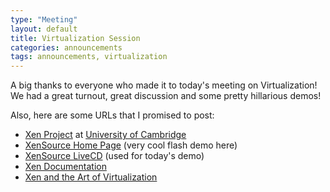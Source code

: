```yaml
---
type: "Meeting"
layout: default
title: Virtualization Session
categories: announcements
tags: announcements, virtualization
---
```

A big thanks to everyone who made it to today's meeting on Virtualization! We
had a great turnout, great discussion and some pretty hillarious demos!
<!-- Slides from the presentation are available here: -->

<!-- FIXME -->
<!-- [ [OpenOffice](/sites/default/files/virtualization.odp) | [pdf](/sites/default/files/virtualization.pdf) ]  -->

Also, here are some URLs that I promised to post:

- [Xen Project](http://www.cl.cam.ac.uk/research/srg/netos/xen/) at [University of Cambridge](http://www.cam.ac.uk/)
- [XenSource Home Page](http://www.xensource.com/) (very cool flash demo here)
- [XenSource LiveCD](http://www.xensource.com/xen/downloads/) (used for today's demo)
- [Xen Documentation](http://www.cl.cam.ac.uk/research/srg/netos/xen/documentation.html)
- [Xen and the Art of Virtualization](http://www.cl.cam.ac.uk/research/srg/netos/papers/2003-xensosp.pdf)
